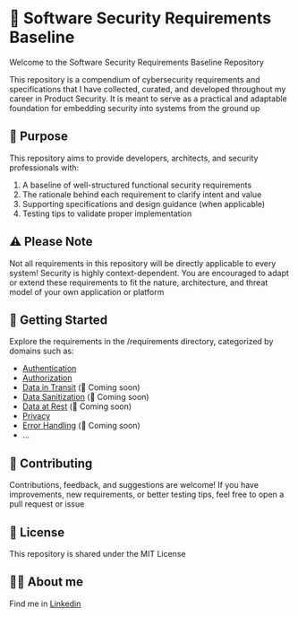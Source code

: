 # 🔐 Software Security Requirements Baseline

Welcome to the Software Security Requirements Baseline Repository

This repository is a compendium of cybersecurity requirements and specifications that I have collected, curated, and developed throughout my career in Product Security. It is meant to serve as a practical and adaptable foundation for embedding security into systems from the ground up


## 📘 Purpose

This repository aims to provide developers, architects, and security professionals with:

1. A baseline of well-structured functional security requirements
2. The rationale behind each requirement to clarify intent and value
3. Supporting specifications and design guidance (when applicable)
4. Testing tips to validate proper implementation


## ⚠️ Please Note

Not all requirements in this repository will be directly applicable to every system! Security is highly context-dependent. You are encouraged to adapt or extend these requirements to fit the nature, architecture, and threat model of your own application or platform


## 📌 Getting Started

Explore the requirements in the /requirements directory, categorized by domains such as:

- [Authentication](FunctionalRequirements/Authentication/Readme.md)
- [Authorization](FunctionalRequirements/Authorization/Readme.md)
- [Data in Transit](FunctionalRequirements/DataInTransit/Readme.md) (🚧 Coming soon)
- [Data Sanitization](FunctionalRequirements/DataSanitization/Readme.md) (🚧 Coming soon)
- [Data at Rest](FunctionalRequirements/DataAtRest/Readme.md) (🚧 Coming soon)
- [Privacy](FunctionalRequirements/Privacy/Readme.md)
- [Error Handling](FunctionalRequirements/ErrorHandling/Readme.md) (🚧 Coming soon)
- ...


## 🤝 Contributing

Contributions, feedback, and suggestions are welcome! If you have improvements, new requirements, or better testing tips, feel free to open a pull request or issue


## 📜 License

This repository is shared under the MIT License


## 👨‍🎓 About me

Find me in [Linkedin](https://www.linkedin.com/in/drcarles/) 

